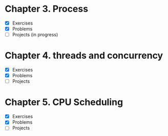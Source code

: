 # Chapter 3. Process

- [x] Exercises 
- [x] Problems 
- [ ] Projects (in progress)

# Chapter 4. threads and concurrency

- [x] Exercises 
- [x] Problems 
- [ ] Projects

# Chapter 5. CPU Scheduling

- [x] Exercises 
- [x] Problems 
- [ ] Projects
